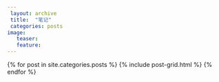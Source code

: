 ```yaml
---
 layout: archive
 title:  "笔记"
 categories: posts
image:
   teaser:
   feature:
---
```


<div class="tiles">
{% for post in site.categories.posts %}
	{% include post-grid.html %}
{% endfor %}
</div><!-- /.tiles 把所有categories 有 posts 的列出来-->

